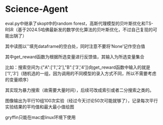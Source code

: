 # Science-Agent

eval.py中继承了skopt中的random forest，高斯代理模型的贝叶斯优化和TS-RSR（基于2024.5哈佛最新发的数学优化算法的贝叶斯优化，不过自己复现的可能出锅了）

其中读图以''填充dataframe的空白处，同时注意不要将‘None’记作空白值


其中get_reward函数为根据所选变量进行反馈值，其输入为所选变量集合


比如：搜索空间为:{"A":['1','2'],"B":['3','4']}向get_reward函数中输入的就是['1','3']（随机选的一组，因为调用的不同模型的录入方式不同，所以不需要考虑的变量顺序）


其实现为暴力搜索（故需要大量时间），后续可改成索引或者二分搜索之类的。


图像输出为平行10组100次实验（经过今天讨论50次可能就够了），记录每次平行实验结果的平均值和最大最小值绘图


gryffin只能在mac或linux环境下使用
